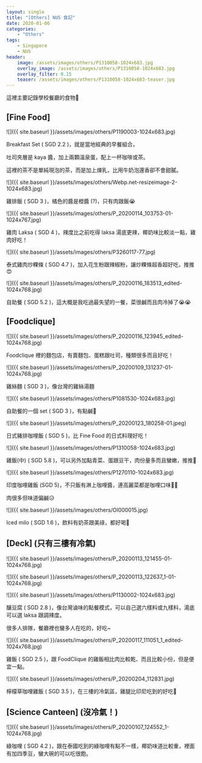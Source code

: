 ```yaml
---
layout: single
title: "[Others] NUS 食記"
date: 2020-01-06
categories:
    - "Others"
tags:
    - Singapore
    - NUS
header:
    image: /assets/images/others/P1310058-1024x683.jpg
    overlay_image: /assets/images/others/P1310058-1024x683.jpg
    overlay_filter: 0.15
    teaser: /assets/images/others/P1310058-1024x683-teaser.jpg
---
```


這裡主要記錄學校餐廳的食物🤤

## [Fine Food]

![]({{ site.baseurl }}/assets/images/others/P1190003-1024x683.jpg)

Breakfast Set ( SGD 2.2 )，就是當地經典的早餐組合，

吐司夾層是 kaya 醬，加上兩顆溫泉蛋，配上一杯咖啡或茶。

這裡的茶不是單純現泡的茶，而是加上煉乳，比用牛奶泡還香卻不會甜膩。

![]({{ site.baseurl }}/assets/images/others/Webp.net-resizeimage-2-1024x683.jpg)

雞排飯 ( SGD 3 )，橘色的醬是橙醬 (?)，只有肉跟飯😭

![]({{ site.baseurl }}/assets/images/others/P_20200114_103753-01-1024x767.jpg)

雞肉 Laksa ( SGD 4 )，辣度比之前吃得 laksa 湯底更辣，椰奶味比較淡一點，雞肉好吃！

![]({{ site.baseurl }}/assets/images/others/P3260117-77.jpg)

泰式雞肉炒粿條 ( SGD 4.7 )，加入花生粉跟辣椒粉，讓炒粿條超香超好吃，推推😍

![]({{ site.baseurl }}/assets/images/others/P_20200116_183513_edited-1024x768.jpg)

自助餐 ( SGD 5.2 )，這大概是我吃過最失望的一餐，菜很鹹而且肉冷掉了😭😭

## [Foodclique]

![]({{ site.baseurl }}/assets/images/others/P_20200116_123945_edited-1024x768.jpg)

Foodclique 裡的麵包店，有賣麵包、蛋糕跟吐司，種類很多而且好吃！

![]({{ site.baseurl }}/assets/images/others/P_20200109_131237-01-1024x768.jpg)

雞絲麵 ( SGD 3 )，像台灣的雞絲湯麵

![]({{ site.baseurl }}/assets/images/others/P1081530-1024x683.jpg)

自助餐的一個 set ( SGD 3 )，有點鹹🤨

![]({{ site.baseurl }}/assets/images/others/P_20200123_180258-01.jpeg)

日式豬排咖哩飯 ( SGD 5 )，比 Fine Food 的日式料理好吃！

![]({{ site.baseurl }}/assets/images/others/P1310058-1024x683.jpg)

雞飯(中) ( SGD 5.8 )，可以另外加點青菜、蛋跟豆干，肉份量多而且蠻嫩，推推🤤

![]({{ site.baseurl }}/assets/images/others/P1270110-1024x683.jpg)

印度咖哩雞飯 (SGD 5)，不只飯有淋上咖哩醬，連高麗菜都是咖哩口味🤣🤣

肉很多但味道偏鹹😥

![]({{ site.baseurl }}/assets/images/others/OI000015.jpg)

Iced milo ( SGD 1.6 )，飲料有奶茶跟美祿，都好喝🥰

## [Deck] (只有三樓有冷氣)

![]({{ site.baseurl }}/assets/images/others/P_20200113_121455-01-1024x768.jpg)

![]({{ site.baseurl }}/assets/images/others/P_20200113_122637_1-01-1024x768.jpg)

![]({{ site.baseurl }}/assets/images/others/P1130002-1024x683.jpg)

釀豆腐 ( SGD 2.8 )，像台灣滷味的點餐模式，可以自己選六樣料或九樣料，湯底可以選 laksa 跟調辣度。

很多人排隊，餐廳裡也蠻多人在吃的，好吃~

![]({{ site.baseurl }}/assets/images/others/P_20200117_111051_1_edited-1024x768.jpg)

雞飯 ( SGD 2.5 )，跟 FoodClique 的雞飯相比肉比較乾、而且比較小份，但是便宜一點。

![]({{ site.baseurl }}/assets/images/others/P_20200204_112831.jpg)

檸檬草咖哩雞飯 ( SGD 3.5 )，在三樓的冷氣區，雞腿比印尼吃到的好吃🤣

## [Science Canteen] (沒冷氣！)

![]({{ site.baseurl }}/assets/images/others/P_20200107_124552_1-1024x768.jpg)

綠咖哩 ( SGD 4.2 )，跟在泰國吃到的綠咖哩有點不一樣，椰奶味道比較重，裡面有加四季豆，蠻大碗的可以吃很飽。